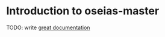 # Introduction to oseias-master

TODO: write [great documentation](http://jacobian.org/writing/what-to-write/)
